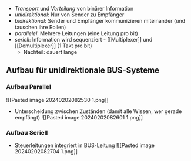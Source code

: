 - *Transport* und _Verteilung_ von binärer Information
- _unidirektional_: Nur von Sender zu Empfänger
- _bidirektional_: Sender und Empfänger kommunizieren miteinander (und tauschen ihre Rollen)
- _parallelel_: Mehrere Leitungen (eine Leitung pro bit)
- _seriell_: Information wird sequenziert - [[Multiplexer]] und [[Demultiplexer]] (1 Takt pro bit)
	- Nachteil: dauert lange

## Aufbau für unidirektionale BUS-Systeme
### Aufbau Parallel
![[Pasted image 20240202082530 1.png]]

- Unterscheidung zwischen Zuständen (damit alle Wissen, wer gerade empfängt)
![[Pasted image 20240202082601 1.png]]

### Aufbau Seriell
- Steuerleitungen integriert in BUS-Leitung
![[Pasted image 20240202082704 1.png]]